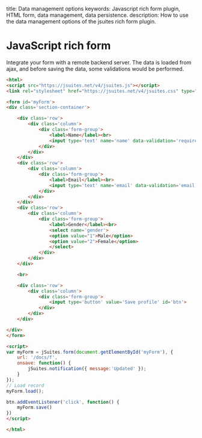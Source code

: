 title: Data management options
keywords: Javascript rich form plugin, HTML form, data management, data persistence.
description: How to use the data management options of the jsuites rich form plugin.

JavaScript rich form
====================

Integrate your form with a remote backend server. The data is loaded from ajax, and before saving the data, some validations would be performed.

```html
<html>
<script src="https://jsuites.net/v4/jsuites.js"></script>
<link rel="stylesheet" href="https://jsuites.net/v4/jsuites.css" type="text/css" />

<form id='myForm'>
<div class='section-container'>

    <div class='row'>
        <div class='column'>
            <div class='form-group'>
                <label>Name</label><br>
                <input type='text' name='name' data-validation='required' data-error='Name is required.'>
            </div>
        </div>
    </div>
    <div class='row'>
        <div class='column'>
            <div class='form-group'>
                <label>Email</label><br>
                <input type='text' name='email' data-validation='email' data-error='Email valid is required.'>
            </div>
        </div>
    </div>
    <div class='row'>
        <div class='column'>
            <div class='form-group'>
                <label>Gender</label><br>
                <select name='gender'>
                <option value="1">Male</option>
                <option value="2">Female</option>
                </select>
            </div>
        </div>
    </div>

    <br>

    <div class='row'>
        <div class='column'>
            <div class='form-group'>
                <input type='button' value='Save profile' id='btn'>
            </div>
        </div>
    </div>

</div>
</form>

<script>
var myForm = jSuites.form(document.getElementById('myForm'), {
    url: '/docs/f',
    onsave: function() {
        jSuites.notification({ message:'Updated' });
    }
});
// Load record
myForm.load();

btn.addEventListener('click', function() {
    myForm.save()
})
</script>

</html>
```

